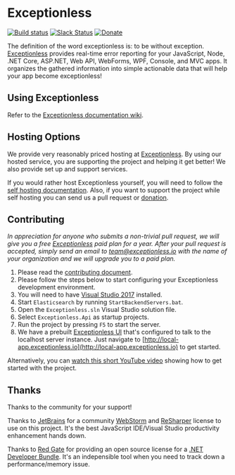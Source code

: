 # Exceptionless
[![Build status](https://ci.appveyor.com/api/projects/status/4ept2hsism8bygls/branch/master?svg=true)](https://ci.appveyor.com/project/Exceptionless/exceptionless) [![Slack Status](https://slack.exceptionless.com/badge.svg)](https://slack.exceptionless.com) [![Donate](https://img.shields.io/badge/donorbox-donate-blue.svg)](https://donorbox.org/exceptionless?recurring=true) 

The definition of the word exceptionless is: to be without exception. [Exceptionless](http://exceptionless.com) provides real-time error reporting for your JavaScript, Node, .NET Core, ASP.NET, Web API, WebForms, WPF, Console, and MVC apps. It organizes the gathered information into simple actionable data that will help your app become exceptionless!

## Using Exceptionless
Refer to the [Exceptionless documentation wiki](https://github.com/exceptionless/Exceptionless/wiki/Getting-Started).

## Hosting Options
We provide very reasonably priced hosting at [Exceptionless](http://exceptionless.com). By using our hosted service, you are supporting the project and helping it get better! We also provide set up and support services.

If you would rather host Exceptionless yourself, you will need to follow the [self hosting documentation](https://github.com/exceptionless/Exceptionless/wiki/Self-Hosting). Also, if you want to support the project while self hosting you can send us a pull request or [donation](https://donorbox.org/exceptionless?recurring=true).

## Contributing
_In appreciation for anyone who submits a non-trivial pull request, we will give you a free [Exceptionless](http://exceptionless.com) paid plan for a year. After your pull request is accepted, simply send an email to team@exceptionless.io with the name of your organization and we will upgrade you to a paid plan._

1. Please read the [contributing document](https://github.com/exceptionless/Exceptionless/blob/master/CONTRIBUTING.md).
2. Please follow the steps below to start configuring your Exceptionless development environment.
  1. You will need to have [Visual Studio 2017](http://www.visualstudio.com/products/visual-studio-community-vs) installed.
  2. Start `Elasticsearch` by running `StartBackendServers.bat`.
  3. Open the `Exceptionless.sln` Visual Studio solution file.
  4. Select `Exceptionless.Api` as startup projects.
  5. Run the project by pressing `F5` to start the server.
  6. We have a prebuilt [Exceptionless UI](https://github.com/exceptionless/Exceptionless.UI) that's configured to talk to the localhost server instance. Just navigate to [http://local-app.exceptionless.io](http://local-app.exceptionless.io) to get started.

Alternatively, you can [watch this short YouTube video](http://youtu.be/wROzlVuBoDs) showing how to get started with the project.

## Thanks
Thanks to the community for your support!

Thanks to [JetBrains](http://jetbrains.com) for a community [WebStorm](https://www.jetbrains.com/webstorm/) and [ReSharper](https://www.jetbrains.com/resharper/) license to use on this project. It's the best JavaScript IDE/Visual Studio productivity enhancement hands down.

Thanks to [Red Gate](http://www.red-gate.com) for providing an open source license for a [.NET Developer Bundle](http://www.red-gate.com/products/dotnet-development/). It's an indepensible tool when you need to track down a performance/memory issue.
